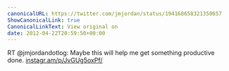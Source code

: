 ```yaml
---
canonicalURL: https://twitter.com/jmjordan/status/194168658321350657
ShowCanonicalLink: true
CanonicalLinkText: View original on
date: 2012-04-22T20:59:50+00:00
---
```

RT @jmjordandotlog: Maybe this will help me get something productive done. [instagr.am/p/JvGUg5oxPf/](http://instagr.am/p/JvGUg5oxPf/)